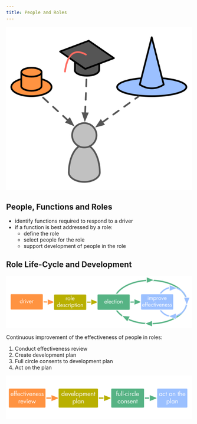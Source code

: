 ```yaml
---
title: People and Roles
---
```


![Through Roles, People can Wear Many Hats](img/people-and-roles/roles.png)


## People, Functions and Roles ##

* identify functions required to respond to a driver
* if a function is best addressed by a role:
    * define the role
    * select people for the role
    * support development of people in the role

## Role Life-Cycle and Development ##

![The Life-Cycle of a Role](img/people-and-roles/driver-role-selection-development.png)

Continuous improvement of the effectiveness of people in roles:

1. Conduct effectiveness review
2. Create development plan
3. Full circle consents to development plan
4. Act on the plan

![Development of Individuals in Roles](img/people-and-roles/development-process.png)
